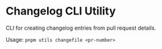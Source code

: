 # Changelog CLI Utility

CLI for creating changelog entries from pull request details. 

Usage: `pnpm utils changefile <pr-number>`

